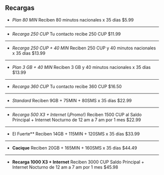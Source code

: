## Recargas
- *Plan 80 MIN*
  Reciben 80 minutos nacionales x 35 días
  $5.99
---
- *Recarga 250 CUP*
  Tu contacto recibe 250 CUP
  $11.99
---
- *Recarga 250 CUP + 40 MIN*
  Reciben 250 CUP y 40 minutos nacionales x 35 días
  $13.99
---
- *Plan 3 GB + 40 MIN*
  Reciben 3 GB y 40 minutos nacionales x 35 días
  $13.99
---
- *Recarga 360 CUP*
  Tu contacto recibe 360 CUP
  $16.50
---
- *Standard*
  Reciben 9GB + 75MIN + 80SMS x 35 días
  $22.99
---
- *Recarga 500 X3 + Internet* (¡Promo!)
  Reciben 1500 CUP al Saldo Principal + Internet Nocturno de 12 am a 7 am por 1 mes
  $22.99
---
- El Fuerte**
  Reciben 14GB + 115MIN + 120SMS x 35 días
  $33.99
---
- **Cacique**
  Reciben 20GB + 165MIN + 160SMS x 35 días
  $44.49
---
- **Recarga 1000 X3 + Internet**
  Reciben 3000 CUP Saldo Principal + Internet Nocturno de 12 am a 7 am por 1 mes
  $45.98